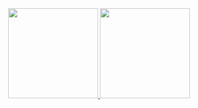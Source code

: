 

  <div align="center">
  <a href="https://github.com/CherifiMi">
  <img height="180em" src="https://github-readme-stats.vercel.app/api?username=CherifiMi&show_icons=true&theme=github_dark&include_all_commits=true&count_private=true"/>
  <img height="180em" src="https://github-readme-stats.vercel.app/api/top-langs/?username=CherifiMi&hide=css,scss,html&layout=compact&langs_count=7&theme=github_dark"/>
</div>
 
